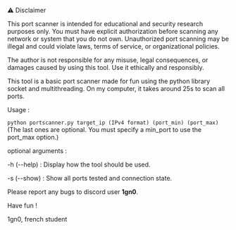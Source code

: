 ⚠ Disclaimer

This port scanner is intended for educational and security research purposes only. You must have explicit authorization before scanning any network or system that you do not own. 
Unauthorized port scanning may be illegal and could violate laws, terms of service, or organizational policies.

The author is not responsible for any misuse, legal consequences, or damages caused by using this tool. Use it ethically and responsibly.

This tool is a basic port scanner made for fun using the python library socket and multithreading. On my computer, it takes around 25s to scan all ports. 

Usage : 

```python portscanner.py target_ip (IPv4 format) (port_min) (port_max)``` (The last ones are optional. You must specify a min_port to use the port_max option.)

optional arguments : 

-h (--help) : 
  Display how the tool should be used.

-s (--show) : 
  Show all ports tested and connection state.

Please report any bugs to discord user **1gn0**.

Have fun !

1gn0, french student
